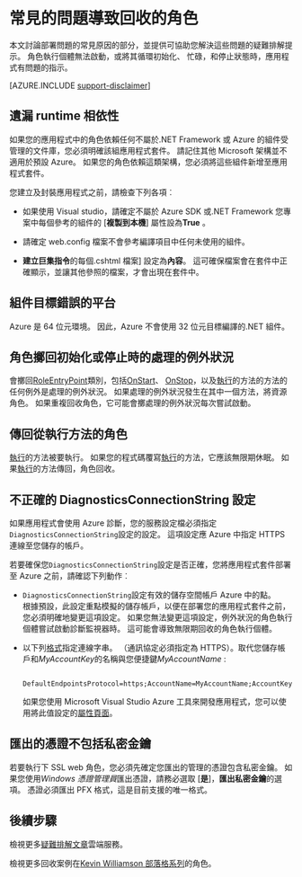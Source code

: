 <properties
   pageTitle="雲端服務角色回收的常見原因 |Microsoft Azure"
   description="突然回收雲端服務角色可能會導致嚴重停機時間。 以下是一些常見的問題導致回收，可協助您減少停機時間的角色。"
   services="cloud-services"
   documentationCenter=""
   authors="simonxjx"
   manager="felixwu"
   editor=""
   tags="top-support-issue"/>
<tags
   ms.service="cloud-services"
   ms.devlang="na"
   ms.topic="article"
   ms.tgt_pltfrm="na"
   ms.workload="tbd"
   ms.date="09/02/2016"
   ms.author="v-six" />

# <a name="common-issues-that-cause-roles-to-recycle"></a>常見的問題導致回收的角色

本文討論部署問題的常見原因的部分，並提供可協助您解決這些問題的疑難排解提示。 角色執行個體無法啟動，或將其循環初始化、 忙碌，和停止狀態時，應用程式有問題的指示。

[AZURE.INCLUDE [support-disclaimer](../../includes/support-disclaimer.md)]

## <a name="missing-runtime-dependencies"></a>遺漏 runtime 相依性

如果您的應用程式中的角色依賴任何不屬於.NET Framework 或 Azure 的組件受管理的文件庫，您必須明確該組應用程式套件。 請記住其他 Microsoft 架構並不適用於預設 Azure。 如果您的角色依賴這類架構，您必須將這些組件新增至應用程式套件。

您建立及封裝應用程式之前，請檢查下列各項︰

- 如果使用 Visual studio，請確定不屬於 Azure SDK 或.NET Framework 您專案中每個參考的組件的 [**複製到本機**] 屬性設為**True** 。

- 請確定 web.config 檔案不會參考編譯項目中任何未使用的組件。

- **建立巨集指令**的每個.cshtml 檔案] 設定為**內容**。 這可確保檔案會在套件中正確顯示，並讓其他參照的檔案，才會出現在套件中。

## <a name="assembly-targets-wrong-platform"></a>組件目標錯誤的平台

Azure 是 64 位元環境。 因此，Azure 不會使用 32 位元目標編譯的.NET 組件。

## <a name="role-throws-unhandled-exceptions-while-initializing-or-stopping"></a>角色擲回初始化或停止時的處理的例外狀況

會擲回[RoleEntryPoint]類別，包括[OnStart]、 [OnStop]，以及[執行]的方法的方法的任何例外是處理的例外狀況。 如果處理的例外狀況發生在其中一個方法，將資源角色。 如果重複回收角色，它可能會擲處理的例外狀況每次嘗試啟動。

## <a name="role-returns-from-run-method"></a>傳回從執行方法的角色

[執行]的方法被要執行。 如果您的程式碼覆寫[執行]的方法，它應該無限期休眠。 如果[執行]的方法傳回，角色回收。

## <a name="incorrect-diagnosticsconnectionstring-setting"></a>不正確的 DiagnosticsConnectionString 設定

如果應用程式會使用 Azure 診斷，您的服務設定檔必須指定`DiagnosticsConnectionString`設定的設定。 這項設定應 Azure 中指定 HTTPS 連線至您儲存的帳戶。

若要確保您`DiagnosticsConnectionString`設定是否正確，您將應用程式套件部署至 Azure 之前，請確認下列動作︰  

- `DiagnosticsConnectionString`設定有效的儲存空間帳戶 Azure 中的點。  
  根據預設，此設定重點模擬的儲存帳戶，以便在部署您的應用程式套件之前，您必須明確地變更這項設定。 如果您無法變更這項設定，例外狀況的角色執行個體嘗試啟動診斷監視器時。 這可能會導致無限期回收的角色執行個體。

- 以下列[格式](../storage/storage-configure-connection-string.md)指定連線字串。 （通訊協定必須指定為 HTTPS）。取代您儲存帳戶和*MyAccountKey*的名稱與您便捷鍵*MyAccountName* :    

        DefaultEndpointsProtocol=https;AccountName=MyAccountName;AccountKey=MyAccountKey

  如果您使用 Microsoft Visual Studio Azure 工具來開發應用程式，您可以使用將此值設定的[屬性頁面](https://msdn.microsoft.com/library/ee405486)。

## <a name="exported-certificate-does-not-include-private-key"></a>匯出的憑證不包括私密金鑰

若要執行下 SSL web 角色，您必須先確定您匯出的管理的憑證包含私密金鑰。 如果您使用*Windows 憑證管理員*匯出憑證，請務必選取 [**是**]，**匯出私密金鑰**的選項。 憑證必須匯出 PFX 格式，這是目前支援的唯一格式。

## <a name="next-steps"></a>後續步驟

檢視更多[疑難排解文章](https://azure.microsoft.com/documentation/articles/?tag=top-support-issue&product=cloud-services)雲端服務。

檢視更多回收案例在[Kevin Williamson 部落格系列](http://blogs.msdn.com/b/kwill/archive/2013/08/09/windows-azure-paas-compute-diagnostics-data.aspx)的角色。

[RoleEntryPoint]: https://msdn.microsoft.com/library/microsoft.windowsazure.serviceruntime.roleentrypoint.aspx
[OnStart]: https://msdn.microsoft.com/library/microsoft.windowsazure.serviceruntime.roleentrypoint.onstart.aspx
[OnStop]: https://msdn.microsoft.com/library/microsoft.windowsazure.serviceruntime.roleentrypoint.onstop.aspx
[執行]: https://msdn.microsoft.com/library/microsoft.windowsazure.serviceruntime.roleentrypoint.run.aspx
